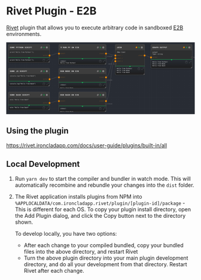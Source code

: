 # Rivet Plugin - E2B

[Rivet](https://github.com/Ironclad/rivet) plugin that allows you to execute arbitrary code in sandboxed [E2B](https://e2b.dev/docs) environments.

![](.assets/demo.png)

## Using the plugin

https://rivet.ironcladapp.com/docs/user-guide/plugins/built-in/all 

## Local Development

1. Run `yarn dev` to start the compiler and bundler in watch mode. This will automatically recombine and rebundle your changes into the `dist` folder.

2. The Rivet application installs plugins from NPM into `%APPLOCALDATA/com.ironcladapp.rivet/plugin/[plugin-id]/package` - This is different for each OS. To copy your plugin install directory, open the Add Plugin dialog, and click the Copy button next to the directory shown.

   To develop locally, you have two options:

   - After each change to your compiled bundled, copy your bundled files into the above directory, and restart Rivet
   - Turn the above plugin directory into your main plugin development directory, and do all your development from that directory. Restart Rivet after each change.
